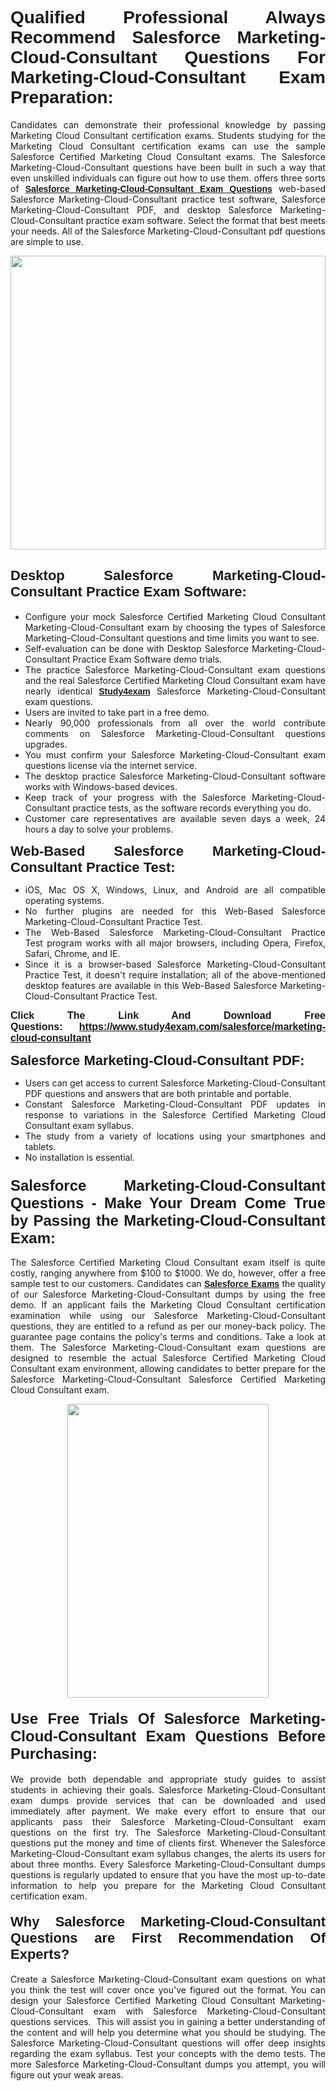 <h1 style="text-align: justify;"><span style="font-family:Verdana,Geneva,sans-serif;"><strong>Qualified Professional Always Recommend Salesforce Marketing-Cloud-Consultant Questions For Marketing-Cloud-Consultant Exam Preparation:</strong></span></h1>

<p style="text-align: justify;">Candidates can demonstrate their professional knowledge by passing Marketing Cloud Consultant certification exams. Students studying for the Marketing Cloud Consultant certification exams can use the sample Salesforce Certified Marketing Cloud Consultant exams. The Salesforce Marketing-Cloud-Consultant questions have been built in such a way that even unskilled individuals can figure out how to use them. offers three sorts of <a href="https://www.study4exam.com/salesforce/marketing-cloud-consultant" target="_blank"><span style="font-family:Verdana,Geneva,sans-serif;"><strong>Salesforce Marketing-Cloud-Consultant Exam Questions</strong></span></a> web-based Salesforce Marketing-Cloud-Consultant practice test software, Salesforce Marketing-Cloud-Consultant PDF, and desktop Salesforce Marketing-Cloud-Consultant practice exam software. Select the format that best meets your needs. All of the Salesforce Marketing-Cloud-Consultant pdf questions are simple to use.</p>

<p style="text-align: justify;"><a href="https://www.study4exam.com/salesforce/marketing-cloud-consultant" target="_blank"><img alt="" src="https://lh3.googleusercontent.com/pw/AM-JKLWyZpIQ0aIkfIyIbfUPGjZUh9qzz_kEk5RQLLa1Ffk6zlfHeVNyBGzR2ChVBfJFdRCu2HSxQoY7qwgGNqYCcDhg4BDPSQC4_r1Lvt5LrVxcXJb-7gUYJ0C1j1XwacQik8iOf4NNB6rzl0eJTUoRr7yL=w1155-h649-no?authuser=0" style="width: 100%; height: 470px;" /></a></p>

<h2 style="text-align: justify;"><span style="font-family:Verdana,Geneva,sans-serif;"><strong><span style="font-size:22px;">Desktop Salesforce Marketing-Cloud-Consultant Practice Exam Software:</span></strong></span></h2>

<ul>
	<li style="text-align: justify;">Configure your mock Salesforce Certified Marketing Cloud Consultant Marketing-Cloud-Consultant exam by choosing the types of Salesforce Marketing-Cloud-Consultant questions and time limits you want to see.</li>
	<li style="text-align: justify;">Self-evaluation can be done with Desktop Salesforce Marketing-Cloud-Consultant Practice Exam Software demo trials.</li>
	<li style="text-align: justify;">The practice Salesforce Marketing-Cloud-Consultant exam questions and the real Salesforce Certified Marketing Cloud Consultant exam have nearly identical <a href="https://www.study4exam.com/" target="_blank"><span style="font-family:Verdana,Geneva,sans-serif;"><strong>Study4exam</strong></span></a> Salesforce Marketing-Cloud-Consultant exam questions.</li>
	<li style="text-align: justify;">Users are invited to take part in a free demo.</li>
	<li style="text-align: justify;">Nearly 90,000 professionals from all over the world contribute comments on Salesforce Marketing-Cloud-Consultant questions upgrades.</li>
	<li style="text-align: justify;">You must confirm your Salesforce Marketing-Cloud-Consultant exam questions license via the internet service.</li>
	<li style="text-align: justify;">The desktop practice Salesforce Marketing-Cloud-Consultant software works with Windows-based devices.</li>
	<li style="text-align: justify;">Keep track of your progress with the Salesforce Marketing-Cloud-Consultant practice tests, as the software records everything you do.</li>
	<li style="text-align: justify;">Customer care representatives are available seven days a week, 24 hours a day to solve your problems.</li>
</ul>

<p style="text-align: justify;"><strong><span style="font-size:22px;"><span style="font-family:Verdana,Geneva,sans-serif;">Web-Based Salesforce Marketing-Cloud-Consultant Practice Test:</span></span></strong></p>

<ul>
	<li style="text-align: justify;">iOS, Mac OS X, Windows, Linux, and Android are all compatible operating systems.</li>
	<li style="text-align: justify;">No further plugins are needed for this Web-Based Salesforce Marketing-Cloud-Consultant Practice Test.</li>
	<li style="text-align: justify;">The Web-Based Salesforce Marketing-Cloud-Consultant Practice Test program works with all major browsers, including Opera, Firefox, Safari, Chrome, and IE.</li>
	<li style="text-align: justify;">Since it is a browser-based Salesforce Marketing-Cloud-Consultant Practice Test, it doesn't require installation; all of the above-mentioned desktop features are available in this Web-Based Salesforce Marketing-Cloud-Consultant Practice Test.</li>
</ul>

<p style="text-align: justify;"><span style="font-size:16px;"><span style="font-family:Tahoma,Geneva,sans-serif;"><strong>Click The Link And Download Free Questions:</strong> <strong><a href="https://www.study4exam.com/salesforce/marketing-cloud-consultant" target="_blank">https://www.study4exam.com/salesforce/marketing-cloud-consultant</a></strong></span></span></p>

<p style="text-align: justify;"><strong><span style="font-size:22px;"><span style="font-family:Verdana,Geneva,sans-serif;">Salesforce Marketing-Cloud-Consultant PDF:</span></span></strong></p>

<ul>
	<li style="text-align: justify;">Users can get access to current Salesforce Marketing-Cloud-Consultant PDF questions and answers that are both printable and portable.</li>
	<li style="text-align: justify;">Constant Salesforce Marketing-Cloud-Consultant PDF updates in response to variations in the Salesforce Certified Marketing Cloud Consultant exam syllabus.</li>
	<li style="text-align: justify;">The study from a variety of locations using your smartphones and tablets.</li>
	<li style="text-align: justify;">No installation is essential.</li>
</ul>

<h3 style="text-align: justify;"><span style="font-family:Verdana,Geneva,sans-serif;"><strong><span style="font-size:24px;">Salesforce Marketing-Cloud-Consultant Questions - Make Your Dream Come True by Passing the Marketing-Cloud-Consultant Exam:</span></strong></span></h3>

<p style="text-align: justify;">The Salesforce Certified Marketing Cloud Consultant exam itself is quite costly, ranging anywhere from $100 to $1000. We do, however, offer a free sample test to our customers. Candidates can <a href="https://www.study4exam.com/salesforce-exams" target="_blank"><span style="font-family:Verdana,Geneva,sans-serif;"><strong>Salesforce Exams</strong></span></a> the quality of our Salesforce Marketing-Cloud-Consultant dumps by using the free demo. If an applicant fails the Marketing Cloud Consultant certification examination while using our Salesforce Marketing-Cloud-Consultant questions, they are entitled to a refund as per our money-back policy. The guarantee page contains the policy's terms and conditions. Take a look at them. The Salesforce Marketing-Cloud-Consultant exam questions are designed to resemble the actual Salesforce Certified Marketing Cloud Consultant exam environment, allowing candidates to better prepare for the Salesforce Marketing-Cloud-Consultant Salesforce Certified Marketing Cloud Consultant exam.</p>

<p style="text-align: center;"><a href="https://www.study4exam.com/salesforce/marketing-cloud-consultant" target="_blank"><img alt="" src="https://lh3.googleusercontent.com/pw/AM-JKLVm1AFNQYt9HiIQSWFIDJ4-reoM0KdCdeB19EHN9L4Ujh8Y8RsoWphcOgh6e0EKC_wCXdk0e-HV9pMpYeOiLTHeEFzZkvxkcVneQPmtckPgQ6d6_1fl6pQAIG3hKRJVIJQCxUF7j94Vj7Q4_c_jN3oH=w972-h649-no?authuser=0" style="width: 80%; height: 470px;" /></a></p>

<h4 style="text-align: justify;"><span style="font-family:Verdana,Geneva,sans-serif;"><strong><span style="font-size:24px;">Use Free Trials Of Salesforce Marketing-Cloud-Consultant Exam Questions Before Purchasing:</span></strong></span></h4>

<p style="text-align: justify;">We provide both dependable and appropriate study guides to assist students in achieving their goals. Salesforce Marketing-Cloud-Consultant exam dumps provide services that can be downloaded and used immediately after payment. We make every effort to ensure that our applicants pass their Salesforce Marketing-Cloud-Consultant exam questions on the first try. The Salesforce Marketing-Cloud-Consultant questions put the money and time of clients first. Whenever the Salesforce Marketing-Cloud-Consultant exam syllabus changes, the alerts its users for about three months. Every Salesforce Marketing-Cloud-Consultant dumps questions is regularly updated to ensure that you have the most up-to-date information to help you prepare for the Marketing Cloud Consultant certification exam.</p>

<h4 style="text-align: justify;"><strong><span style="font-family:Verdana,Geneva,sans-serif;"><span style="font-size:22px;">Why Salesforce Marketing-Cloud-Consultant Questions are First Recommendation Of Experts?</span></span></strong></h4>

<p style="text-align: justify;">Create a Salesforce Marketing-Cloud-Consultant exam questions on what you think the test will cover once you've figured out the format. You can design your Salesforce Certified Marketing Cloud Consultant Marketing-Cloud-Consultant exam with Salesforce Marketing-Cloud-Consultant questions services.  This will assist you in gaining a better understanding of the content and will help you determine what you should be studying. The Salesforce Marketing-Cloud-Consultant questions will offer deep insights regarding the exam syllabus. Test your concepts with the demo tests. The more Salesforce Marketing-Cloud-Consultant dumps you attempt, you will figure out your weak areas. </p>
